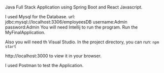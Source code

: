 Java Full Stack Application using Spring Boot and React Javascript.

I used Mysql for the Database.
url: jdbc:mysql://localhost:3306/employeesDB
username:Admin
password:Admin
You will need Intellij to run the program.
Run the MyFinalApplication.

Also you will need th Visual Studio.
In the project directory, you can run:
`npm start`

http://localhost:3000 to view it in your browser.

I used Postman to test the Application.
